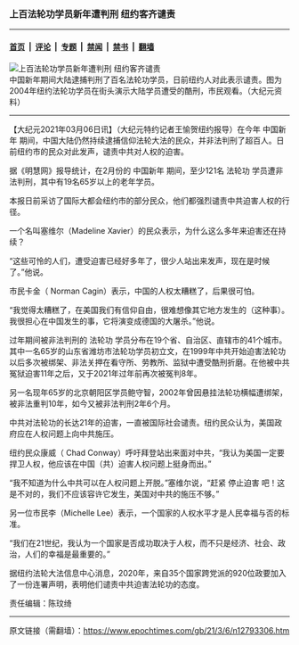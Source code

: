 ### 上百法轮功学员新年遭判刑 纽约客齐谴责

---

#### [首页](../../../..?n12793306) &nbsp;|&nbsp; [评论](../../../../../epoch-comment?n12793306) &nbsp;|&nbsp; [专题](../../../../../epoch-special?n12793306) &nbsp;|&nbsp; [禁闻](../../../../../epoch-news?n12793306) &nbsp;|&nbsp; [禁书](../../../../../books?n12793306) &nbsp;|&nbsp; [翻墙](https://github.com/gfw-breaker/nogfw/blob/master/README.md?n12793306)


<div><img alt="上百法轮功学员新年遭判刑 纽约客齐谴责" class="attachment-djy_600_400 size-djy_600_400 wp-post-image" src="https://i.epochtimes.com/assets/uploads/2021/03/147411.jpg"/>
<div class="caption">
 中国新年期间大陆逮捕判刑了百名法轮功学员，日前纽约人对此表示谴责。图为2004年纽约法轮功学员在街头演示大陆学员遭受的酷刑，市民观看。（大纪元资料）
</div></div><hr/><div class="post_content" id="artbody" itemprop="articleBody">
 <!-- article content begin -->
 <p>
  【大纪元2021年03月06日讯】（大纪元特约记者王愉贺纽约报导）在今年
  <ok href="https://www.epochtimes.com/gb/tag/%E4%B8%AD%E5%9B%BD%E6%96%B0%E5%B9%B4.html">
   中国新年
  </ok>
  期间，中国大陆仍然持续逮捕信仰法轮大法的民众，并非法判刑了超百人。日前纽约市的民众对此发声，谴责中共对人权的迫害。
 </p>
 <p>
  据《明慧网》报导统计，在2月份的
  <ok href="https://www.epochtimes.com/gb/tag/%E4%B8%AD%E5%9B%BD%E6%96%B0%E5%B9%B4.html">
   中国新年
  </ok>
  期间，至少121名
  <ok href="https://www.epochtimes.com/gb/tag/%E6%B3%95%E8%BD%AE%E5%8A%9F.html">
   法轮功
  </ok>
  学员遭非法判刑，其中有19名65岁以上的老年学员。
 </p>
 <p>
  本报日前采访了国际大都会纽约市的部分民众，他们都强烈谴责中共迫害人权的行径。
 </p>
 <p>
  一个名叫塞维尔（Madeline Xavier）的民众表示，为什么这么多年来迫害还在持续？
 </p>
 <p>
  “这些可怜的人们，遭受迫害已经好多年了，很少人站出来发声，现在是时候了。”他说。
 </p>
 <p>
  市民卡金（ Norman Cagin）表示，中国的人权太糟糕了，后果很可怕。
 </p>
 <p>
  “我觉得太糟糕了，在美国我们有信仰自由，很难想像其它地方发生的（这种事）。我很担心在中国发生的事，它将演变成德国的大屠杀。”他说。
 </p>
 <p>
  过年期间被非法判刑的
  <ok href="https://www.epochtimes.com/gb/tag/%E6%B3%95%E8%BD%AE%E5%8A%9F.html">
   法轮功
  </ok>
  学员分布在19个省、自治区、直辖市的41个城市。其中一名65岁的山东省潍坊市法轮功学员初立文，在1999年中共开始迫害法轮功以后多次被绑架、非法关押在看守所、劳教所、监狱中遭受酷刑折磨。在他被中共冤狱迫害11年之后，又于2021年过年前再次被冤判8年。
 </p>
 <p>
  另一名现年65岁的北京朝阳区学员鲍守智，2002年曾因悬挂法轮功横幅遭绑架，被非法重判10年，如今又被非法判刑2年6个月。
 </p>
 <p>
  中共对法轮功的长达21年的迫害，一直被国际社会谴责。纽约民众认为，美国政府应在人权问题上向中共施压。
 </p>
 <p>
  纽约民众康威（ Chad Conway）呼吁拜登站出来面对中共，“我认为美国一定要捍卫人权，他应该在中国（共）迫害人权问题上挺身而出。”
 </p>
 <p>
  “我不知道为什么中共可以在人权问题上开脱。”塞维尔说，“赶紧
  <ok href="https://www.epochtimes.com/gb/tag/%E5%81%9C%E6%AD%A2%E8%BF%AB%E5%AE%B3.html">
   停止迫害
  </ok>
  吧！这是不对的，我们不应该容许它发生，美国对中共的施压不够。”
 </p>
 <p>
  另一位市民李（Michelle Lee）表示，一个国家的人权水平才是人民幸福与否的标准。
 </p>
 <p>
  “我们在21世纪，我认为一个国家是否成功取决于人权，而不只是经济、社会、政治，人们的幸福是最重要的。”
 </p>
 <p>
  据纽约法轮大法信息中心消息，2020年，​​来自35个国家跨党派的920位政要加入了一份连署声明，表明他们谴责中共迫害法轮功的态度。
 </p>
 <p>
  责任编辑：陈玟绮
 </p>
 <!-- article content end -->
 <div id="below_article_ad">
 </div>
</div>


---

原文链接（需翻墙）：https://www.epochtimes.com/gb/21/3/6/n12793306.htm